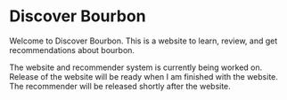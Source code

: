 # Discover Bourbon

Welcome to Discover Bourbon. This is a website to learn, review, 
and get recommendations about bourbon. 

The website and recommender system is currently being worked on.
Release of the website will be ready when I am finished with the 
website. The recommender will be released shortly after the website.
